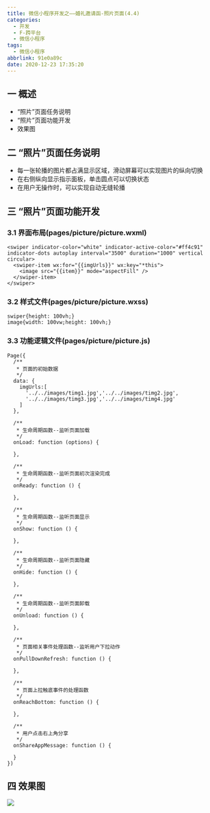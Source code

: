 ```yaml
---
title: 微信小程序开发之——婚礼邀请函-照片页面(4.4)
categories:
  - 开发
  - F-跨平台
  - 微信小程序
tags:
  - 微信小程序
abbrlink: 91e0a89c
date: 2020-12-23 17:35:20
---
```

## 一 概述

* “照片”页面任务说明
* “照片”页面功能开发
* 效果图

<!--more-->

## 二 “照片”页面任务说明

* 每一张轮播的图片都占满显示区域，滑动屏幕可以实现图片的纵向切换
* 在右侧纵向显示指示面板，单击圆点可以切换状态
* 在用户无操作时，可以实现自动无缝轮播

## 三 “照片”页面功能开发

### 3.1 界面布局(pages/picture/picture.wxml)

```
<swiper indicator-color="white" indicator-active-color="#ff4c91" indicator-dots autoplay interval="3500" duration="1000" vertical circular>
  <swiper-item wx:for="{{imgUrls}}" wx:key="*this">
    <image src="{{item}}" mode="aspectFill" />
  </swiper-item>
</swiper>
```

### 3.2 样式文件(pages/picture/picture.wxss)

```
swiper{height: 100vh;}
image{width: 100vw;height: 100vh;}
```

### 3.3 功能逻辑文件(pages/picture/picture.js)

```
Page({
  /**
   * 页面的初始数据
   */
  data: {
    imgUrls:[
      '../../images/timg1.jpg','../../images/timg2.jpg',
      '../../images/timg3.jpg','../../images/timg4.jpg'
    ]
  },

  /**
   * 生命周期函数--监听页面加载
   */
  onLoad: function (options) {

  },

  /**
   * 生命周期函数--监听页面初次渲染完成
   */
  onReady: function () {

  },

  /**
   * 生命周期函数--监听页面显示
   */
  onShow: function () {

  },

  /**
   * 生命周期函数--监听页面隐藏
   */
  onHide: function () {

  },

  /**
   * 生命周期函数--监听页面卸载
   */
  onUnload: function () {

  },

  /**
   * 页面相关事件处理函数--监听用户下拉动作
   */
  onPullDownRefresh: function () {

  },

  /**
   * 页面上拉触底事件的处理函数
   */
  onReachBottom: function () {

  },

  /**
   * 用户点击右上角分享
   */
  onShareAppMessage: function () {

  }
})
```

## 四 效果图
![][1]


[1]:https://fastly.jsdelivr.net/gh/PGzxc/CDN@master/blog-wechat/wechat-wedding-picture-preview.gif